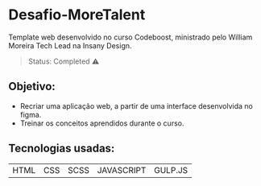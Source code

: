 # Desafio-MoreTalent
Template web desenvolvido no curso Codeboost, ministrado pelo William Moreira Tech Lead na Insany Design.

> Status: Completed ⚠️

## Objetivo:
+ Recriar uma aplicação web, a partir de uma interface desenvolvida no figma.
+ Treinar os conceitos aprendidos durante o curso.

## Tecnologias usadas:

<table>
  <tr>
    <td>HTML</td>
    <td>CSS</td>
    <td>SCSS</td>
    <td>JAVASCRIPT</td>
    <td>GULP.JS</td>
  </tr>
</table>
